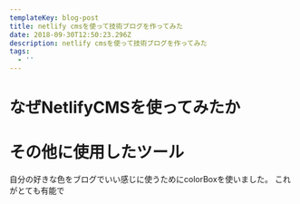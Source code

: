 ```yaml
---
templateKey: blog-post
title: netlify cmsを使って技術ブログを作ってみた
date: 2018-09-30T12:50:23.296Z
description: netlify cmsを使って技術ブログを作ってみた
tags:
  - ''
---
```

# なぜNetlifyCMSを使ってみたか

# その他に使用したツール
自分の好きな色をブログでいい感じに使うためにcolorBoxを使いました。
これがとても有能で
